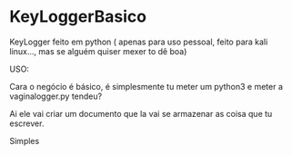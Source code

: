# KeyLoggerBasico
KeyLogger feito em python ( apenas para uso pessoal, feito para kali linux..., mas se alguém quiser mexer to dê boa)




USO:


Cara o negócio é básico, é simplesmente tu meter um python3 e meter a vaginalogger.py tendeu?


Ai ele vai criar um documento que la vai se armazenar as coisa que tu escrever. 


Simples
